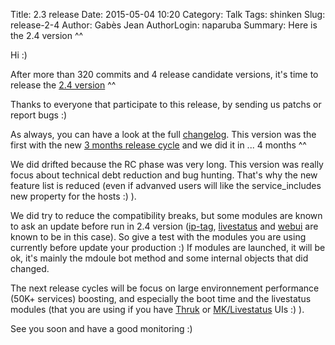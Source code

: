 Title: 2.3 release
Date: 2015-05-04 10:20
Category: Talk
Tags: shinken
Slug: release-2-4
Author: Gabès Jean
AuthorLogin: naparuba
Summary: Here is the 2.4 version ^^




Hi :)


After more than 320 commits and 4 release candidate versions, it's time to release the [2.4 version](https://github.com/naparuba/shinken/archive/2.4.tar.gz) ^^

Thanks to everyone that participate to this release, by sending us patchs or report bugs :)

As always, you can have a look at the full [changelog](https://github.com/naparuba/shinken/blob/master/Changelog). This version was the first with the new [3 months release cycle](/news-and-announcements-2015/) and we did it in ... 4 months ^^ 

We did drifted because the RC phase was very long. This version was really focus about technical debt reduction and bug hunting. That's why the new feature list is reduced (even if advanved users will like the service_includes new property for the hosts :) ).

We did try to reduce the compatibility breaks, but some modules are known to ask an update before run in 2.4 version ([ip-tag](https://github.com/shinken-monitoring/mod-ip-tag), [livestatus](https://github.com/shinken-monitoring/mod-livestatus) and [webui](https://github.com/shinken-monitoring/mod-webui) are known to be in this case). So give a test with the modules you are using currently before update your production :) If modules are launched, it will be ok, it's mainly the mdoule bot method and some internal objects that did changed.

The next release cycles will be focus on large environnement performance (50K+ services) boosting, and especially the boot time and the livestatus modules (that you are using if you have [Thruk](http://www.thruk.org/) or [MK/Livestatus](https://mathias-kettner.de/checkmk_multisite.html) UIs :) ).

See you soon and have a good monitoring :)


